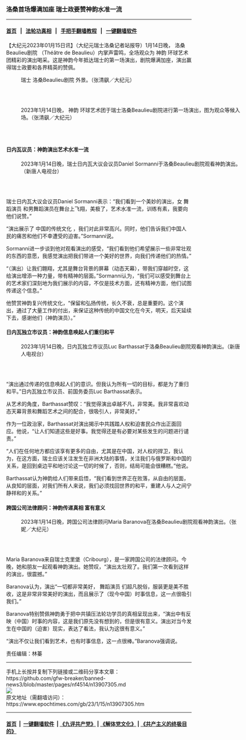 ### 洛桑首场爆满加座 瑞士政要赞神韵水准一流
------------------------

#### [首页](https://github.com/gfw-breaker/banned-news3/blob/master/README.md) &nbsp;&nbsp;|&nbsp;&nbsp; [法轮功真相](https://github.com/begood0513/basic/blob/master/README.md)  &nbsp;&nbsp;|&nbsp;&nbsp; [手把手翻墙教程](https://github.com/gfw-breaker/guides/wiki)  &nbsp;&nbsp;|&nbsp;&nbsp; [一键翻墙软件](https://github.com/gfw-breaker/nogfw/blob/master/README.md)  



<div><p>
 【大纪元2023年01月15日讯】（大纪元瑞士洛桑记者站报导）1月14日晚，
 <ok href="https://www.epochtimes.com/gb/tag/%E6%B4%9B%E6%A1%91beaulieu%E5%89%A7%E9%99%A2.html">
  洛桑Beaulieu剧院
 </ok>
 （Théâtre de Beaulieu）内掌声雷鸣，全场观众为
 <ok href="https://www.epochtimes.com/gb/tag/%E7%A5%9E%E9%9F%B5.html">
  神韵
 </ok>
 环球艺术团精彩的演出喝采。这是神韵今年抵达瑞士的第一场演出，剧院爆满加座，演出赢得瑞士政要和各界精英的赞佩。
</p>
<figure aria-describedby="caption-attachment-13907315" class="wp-caption aligncenter" id="attachment_13907315" style="width: 600px">
 <ok href="https://i.epochtimes.com/assets/uploads/2023/01/id13907315-2301141753252124.jpg" target="_blank">
  <img alt="" class="size-large wp-image-13907315" src="https://i.epochtimes.com/assets/uploads/2023/01/id13907315-2301141753252124-600x400.jpg" title=""/>
 </ok>
 <br/><figcaption class="wp-caption-text" id="caption-attachment-13907315">
  瑞士
  <ok href="https://www.epochtimes.com/gb/tag/%E6%B4%9B%E6%A1%91beaulieu%E5%89%A7%E9%99%A2.html">
   洛桑Beaulieu剧院
  </ok>
  外景。（张清飖／大纪元）
 </figcaption><br/>
</figure><br/>
<figure aria-describedby="caption-attachment-13907316" class="wp-caption aligncenter" id="attachment_13907316" style="width: 600px">
 <ok href="https://i.epochtimes.com/assets/uploads/2023/01/id13907316-2301141753342124.jpg" target="_blank">
  <img alt="" class="size-large wp-image-13907316" src="https://i.epochtimes.com/assets/uploads/2023/01/id13907316-2301141753342124-600x400.jpg" title=""/>
 </ok>
 <br/><figcaption class="wp-caption-text" id="caption-attachment-13907316">
  2023年1月14日晚，
  <ok href="https://www.epochtimes.com/gb/tag/%E7%A5%9E%E9%9F%B5.html">
   神韵
  </ok>
  环球艺术团于瑞士洛桑Beaulieu剧院进行第一场演出，图为观众等候入场。（张清飖／大纪元）
 </figcaption><br/>
</figure><br/>
<h4>
 日内瓦议员：神韵演出艺术水准一流
</h4>
<figure aria-describedby="caption-attachment-13907317" class="wp-caption aligncenter" id="attachment_13907317" style="width: 600px">
 <ok href="https://i.epochtimes.com/assets/uploads/2023/01/id13907317-2301141753192124.jpg" target="_blank">
  <img alt="" class="size-large wp-image-13907317" src="https://i.epochtimes.com/assets/uploads/2023/01/id13907317-2301141753192124-600x400.jpg" title=""/>
 </ok>
 <br/><figcaption class="wp-caption-text" id="caption-attachment-13907317">
  2023年1月14日晚，瑞士日内瓦大议会议员Daniel Sormanni于洛桑Beaulieu剧院观看神韵演出。（新唐人电视台）
 </figcaption><br/>
</figure><br/>
<p>
 瑞士日内瓦大议会议员Daniel Sormanni表示：“我们看到一个美妙的演出，女
 <ok href="https://www.epochtimes.com/gb/tag/%E8%88%9E%E8%B9%88%E6%BC%94%E5%91%98.html">
  舞蹈演员
 </ok>
 和男舞蹈演员在舞台上飞翔，美极了，艺术水准一流，训练有素，我要向他们说赞。”
</p>
<p>
 “演出展示了
 <ok href="https://www.epochtimes.com/gb/tag/%E4%B8%AD%E5%9B%BD%E7%9A%84%E4%BC%A0%E7%BB%9F%E6%96%87%E5%8C%96.html">
  中国的传统文化
 </ok>
 ，我们对此非常高兴。同时，他们告诉我们中国人民的痛苦和他们不幸遭受的迫害。”Sormanni说。
</p>
<p>
 Sormanni进一步谈到他对观看演出的感受，“我们看到他们希望展示一些非常壮观的东西的意愿，我感觉演出把我们带进一个美好的世界，向我们传递他们的热情。”
</p>
<p>
 “（演出）让我们翺翔，尤其是舞台背景的屏幕（动态天幕），带我们穿越时空，这给演出增添一种力量，带有精神的层面。”Sormanni认为，“我们可以感受到舞台上的艺术家们深刻地为我们展示的内容，不仅是技术方面，还有精神方面，他们试图传递这个信息。”
</p>
<p>
 他赞赏神韵复兴传统文化，“保留和弘扬传统，长久不衰，总是重要的。这个演出，通过了大量工作的付出，来保证这种传统的中国文化在今天，明天，后天延续下去，感谢他们（神韵演员）。”
</p>
<h4>
 日内瓦独立市议员：神韵信息唤起人们重归和平
</h4>
<figure aria-describedby="caption-attachment-13907319" class="wp-caption aligncenter" id="attachment_13907319" style="width: 600px">
 <ok href="https://i.epochtimes.com/assets/uploads/2023/01/id13907319-2301141753222124.jpg" target="_blank">
  <img alt="" class="size-large wp-image-13907319" src="https://i.epochtimes.com/assets/uploads/2023/01/id13907319-2301141753222124-600x400.jpg" title=""/>
 </ok>
 <br/><figcaption class="wp-caption-text" id="caption-attachment-13907319">
  2023年1月14日晚，日内瓦独立市议员Luc Barthassat于洛桑Beaulieu剧院观看神韵演出。（新唐人电视台）
 </figcaption><br/>
</figure><br/>
<p>
 “演出通过传递的信息唤起人们的意识。但我认为所有一切的目标，都是为了重归和平。”日内瓦独立市议员、前国务委员Luc Barthassat表示。
</p>
<p>
 从艺术的角度，Barthassat赞叹：“我觉得演出卓越不凡，非常美。我非常喜欢动态天幕背景和舞蹈艺术之间的配合，很吸引人，非常美好。”
</p>
<p>
 作为一位政治家，Barthassat对演出揭示中共践踏人权和迫害民众作出正面回应。他说，“让人们知道这些是好事。我觉得还是有必要对某些发生的问题进行谴责。”
</p>
<p>
 “人们在任何地方都应该享有更多的自由，尤其是在中国，对人权的捍卫，我认为，在这方面，瑞士应该关注发生在非洲大陆的事情，关注我们与俄罗斯和中国的关系，是回到桌边平和地讨论这一切的时候了，否则，结局可能会很糟糕。”他说。
</p>
<p>
 Barthassat认为神韵给人们带来启悟，“我们看到世界正在败落，从自由的层面，从良知的层面，对我们所有人来说，我们必须找回世界的和平，重建人与人之间宁静祥和的关系。”
</p>
<h4>
 跨国公司法律顾问：神韵传递真相 富有意义
</h4>
<figure aria-describedby="caption-attachment-13907320" class="wp-caption aligncenter" id="attachment_13907320" style="width: 600px">
 <ok href="https://i.epochtimes.com/assets/uploads/2023/01/id13907320-2301141844332124.jpg" target="_blank">
  <img alt="" class="size-large wp-image-13907320" src="https://i.epochtimes.com/assets/uploads/2023/01/id13907320-2301141844332124-600x400.jpg" title=""/>
 </ok>
 <br/><figcaption class="wp-caption-text" id="caption-attachment-13907320">
  2023年1月14日晚，跨国公司法律顾问Maria Baranova在洛桑Beaulieu剧院观看神韵演出。（张妮／大纪元）
 </figcaption><br/>
</figure><br/>
<p>
 Maria Baranova来自瑞士克里堡（Cribourg），是一家跨国公司的法律顾问。今晚，她和朋友一起观看神韵演出。她赞叹，“演出太壮观了。我们第一次看到这样的演出，很震撼。”
</p>
<p>
 Baranova认为，演出“一切都非常美好，
 <ok href="https://www.epochtimes.com/gb/tag/%E8%88%9E%E8%B9%88%E6%BC%94%E5%91%98.html">
  舞蹈演员
 </ok>
 们超凡脱俗，服装更是美不胜收，这是非常非常美好的演出，而且展示了（现今中国）时事信息，这一点很吸引我们。”
</p>
<p>
 Baranova特别赞佩神韵勇于把中共镇压法轮功学员的真相呈现出来，“演出中有反映（中国）时事的内容，这是我们原先没有想到的，但是很有意义。演出对当今发生在中国的（迫害）现实，表达了看法，我认为这很有意义。”
</p>
<p>
 “演出不仅让我们看到艺术，也有时事信息，这一点很棒。”Baranova强调说。
</p>
<p>
 责任编辑：林蓁
</p>
</div>
<hr/>
手机上长按并复制下列链接或二维码分享本文章：<br/>
https://github.com/gfw-breaker/banned-news3/blob/master/pages/nf4514/n13907305.md <br/>
<a href='https://github.com/gfw-breaker/banned-news3/blob/master/pages/nf4514/n13907305.md'><img src='https://github.com/gfw-breaker/banned-news3/blob/master/pages/nf4514/n13907305.md.png'/></a> <br/>
原文地址（需翻墙访问）：https://www.epochtimes.com/gb/23/1/15/n13907305.htm


------------------------
#### [首页](https://github.com/gfw-breaker/banned-news3/blob/master/README.md) &nbsp;|&nbsp; [一键翻墙软件](https://github.com/gfw-breaker/nogfw/blob/master/README.md) &nbsp;| [《九评共产党》](https://github.com/gfw-breaker/9ping.md/blob/master/README.md#九评之一评共产党是什么) | [《解体党文化》](https://github.com/gfw-breaker/jtdwh.md/blob/master/README.md) | [《共产主义的终极目的》](https://github.com/gfw-breaker/gczydzjmd.md/blob/master/README.md)


<img src='http://gfw-breaker.win/banned-news3/pages/nf4514/n13907305.md' width='0px' height='0px'/>